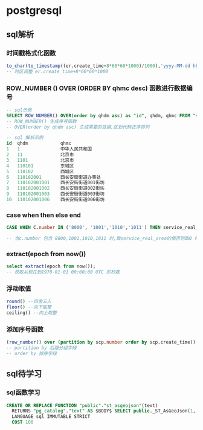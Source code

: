 # postgresql



## sql解析

### 时间戳格式化函数

[参考资料]: https://blog.csdn.net/snn1410/article/details/7741283

```sql
to_char(to_timestamp((er.create_time+8*60*60*1000)/1000),'yyyy-MM-dd hh24:mi:ss') as update_time
-- 时区调整 er.create_time+8*60*60*1000
```



### ROW_NUMBER () OVER (ORDER BY qhmc desc) 函数进行数据编号

```sql
-- sql示例
SELECT ROW_NUMBER() OVER(order by qhdm asc) as "id", qhdm, qhmc FROM "sys_adminarea" limit 10
-- ROW_NUMBER() 生成序号函数
-- OVER(order by qhdm asc) 生成需要的依据,区划代码正序排列

-- sql 解析示例
id  qhdm			qhmc
1	1				中华人民共和国
2	11				北京市
3	1101			北京市
4	110101			东城区
5	110102			西城区
6	110102001		西长安街街道办事处
7	110102001001	西长安街街道001街坊
8	110102001002	西长安街街道002街坊
9	110102001003	西长安街街道003街坊
10	110102001006	西长安街街道006街坊

```



### case when then else end

```sql
CASE WHEN C.number IN ('8000', '1001','1010','1011') THEN service_real_area ELSE 0 END

-- 当c.number 包含 8000,1001,1010,1011 时,取service_real_area的值否则取0 结束
```



### extract(epoch from now())

```sql
select extract(epoch from now());
-- 获取从现在到1970-01-01 00:00:00 UTC 的秒数
```

### 浮动取值

```sql
round() --四舍五入
floor() --向下取整
ceiling() --向上取整
```



### 添加序号函数

[参考资料]:https://blog.csdn.net/wuyoudeyuer/article/details/91384971

```sql
(row_number() over (partition by scp.number order by scp.create_time))
-- partition by 后跟分组字段
-- order by 排序字段
```





## sql待学习



### sql函数学习

```sql
CREATE OR REPLACE FUNCTION "public"."st_asgeojson"(text)
  RETURNS "pg_catalog"."text" AS $BODY$ SELECT public._ST_AsGeoJson(1, $1::public.geometry,15,0);  $BODY$
  LANGUAGE sql IMMUTABLE STRICT
  COST 100
```

